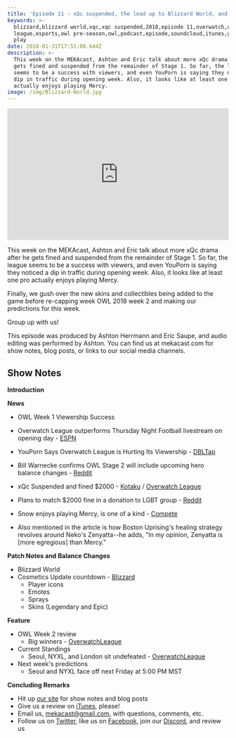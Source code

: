 ```yaml
---
title: 'Episode 11 - xQc suspended, the lead up to Blizzard World, and OWL 2018 Week 2'
keywords: >-
  blizzard,blizzard world,xqc,xqc suspended,2018,episode 11,overwatch,overwatch
  league,esports,owl pre-season,owl,podcast,episode,soundcloud,itunes,google
  play
date: 2018-01-31T17:51:08.644Z
description: >-
  This week on the MEKAcast, Ashton and Eric talk about more xQc drama after he
  gets fined and suspended from the remainder of Stage 1. So far, the league
  seems to be a success with viewers, and even YouPorn is saying they noticed a
  dip in traffic during opening week. Also, it looks like at least one pro
  actually enjoys playing Mercy.
image: /img/Blizzard-World.jpg
---
```

<iframe width="100%" height="300" scrolling="no" frameborder="no" allow="autoplay" src="https://w.soundcloud.com/player/?url=https%3A//api.soundcloud.com/tracks/388651593&amp;color=%238992b9&amp;auto_play=false&amp;hide_related=false&amp;show_comments=true&amp;show_user=true&amp;show_reposts=false&amp;show_teaser=true&amp;visual=true"></iframe>

This week on the MEKAcast, Ashton and Eric talk about more xQc drama after he gets fined and suspended from the remainder of Stage 1. So far, the league seems to be a success with viewers, and even YouPorn is saying they noticed a dip in traffic during opening week. Also, it looks like at least one pro actually enjoys playing Mercy.

Finally, we gush over the new skins and collectibles being added to the game before re-capping week OWL 2018 week 2 and making our predictions for this week.

Group up with us!

This episode was produced by Ashton Herrmann and Eric Saupe, and audio editing was performed by Ashton. You can find us at mekacast.com for show notes, blog posts, or links to our social media channels.

## Show Notes

**Introduction**

**News**

 * OWL Week 1 Viewership Success
  * Overwatch League outperforms Thursday Night Football livestream on opening day - [ESPN](http://www.espn.com/esports/story/_/id/22132542/overwatch-league-outperforms-thursday-night-football-livestream-opening-day)
  * YouPorn Says Overwatch League is Hurting Its Viewership - [DBLTap](http://www.dbltap.com/posts/5951964-youporn-says-overwatch-league-is-hurting-its-viewership)

 * Bill Warnecke confirms OWL Stage 2 will include upcoming hero balance changes - [Reddit](https://www.reddit.com/r/Competitiveoverwatch/comments/7rze05/patch_for_owl_stage_2/dt0tzsk/)

 * xQc Suspended and fined $2000 - [Kotaku](https://compete.kotaku.com/overwatch-pro-suspended-for-telling-gay-rival-that-hed-1822249476) / [Overwatch League](https://overwatchleague.com/en-us/news/21363702/xqc-suspended-and-fined)
  * Plans to match $2000 fine in a donation to LGBT group - [Reddit](https://www.reddit.com/r/Competitiveoverwatch/comments/7rvxod/xqc_plans_to_match_2000_overwatch_league_fine_and/)

 * Snow enjoys playing Mercy, is one of a kind - [Compete](https://compete.kotaku.com/overwatch-pro-loves-mercy-despite-his-teammates-who-can-1822240724)
  * Also mentioned in the article is how Boston Uprising's healing strategy revolves around Neko's Zenyatta--he adds, "In my opinion, Zenyatta is [more egregious] than Mercy."

**Patch Notes and Balance Changes**

 * Blizzard World
 * Cosmetics Update countdown - [Blizzard](https://playoverwatch.com/en-us/blog/21353116)
   * Player icons
   * Emotes
   * Sprays
   * Skins (Legendary and Epic)
   

**Feature**

 * OWL Week 2 review
   *  Big winners - [OverwatchLeague](https://overwatchleague.com/en-us/schedule)
 * Current Standings
   * Seoul, NYXL, and London sit undefeated - [OverwatchLeague](https://overwatchleague.com/en-us/standings)
 * Next week's predictions
   * Seoul and NYXL face off next Friday at 5:00 PM MST

**Concluding Remarks**

 *  Hit up [our site](https://www.mekacast.com) for show notes and blog posts
 *  Give us a review on [iTunes](https://itunes.apple.com/us/podcast/mekacast-overwatch-esports-podcast/id1304572195?mt=2), please!
 *  Email us, <mekacast@gmail.com>, with questions, comments, etc.
 *  Follow us on [Twitter](https://twitter.com/MEKAcast), like us on [Facebook](https://www.facebook.com/mekacast/), join our [Discord](https://discord.gg/VFG9Cug), and review us
